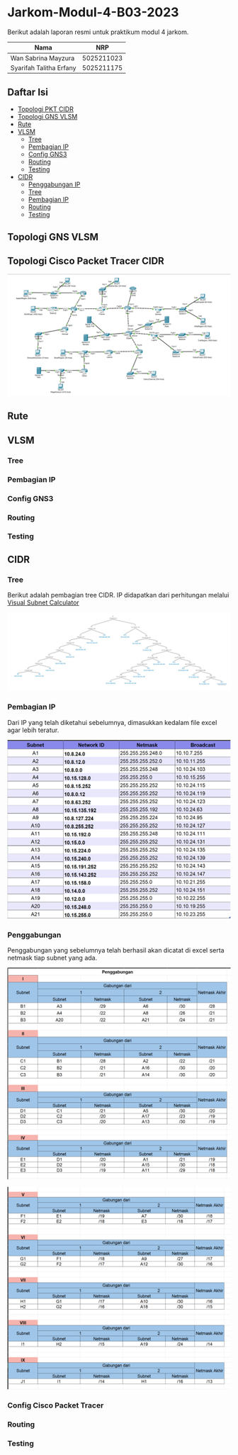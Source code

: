 # Jarkom-Modul-4-B03-2023
Berikut adalah laporan resmi untuk praktikum modul 4 jarkom.

| Nama | NRP |
|---------------------------|------------|
|Wan Sabrina Mayzura | 5025211023 |
|Syarifah Talitha Erfany | 5025211175 |

## Daftar Isi
  - [Topologi PKT CIDR](#topologi-pkt-cidr)
  - [Topologi GNS VLSM](#topologi-gns-vlsm)
  - [Rute](#rute)
- [VLSM](#vlsm)
  - [Tree](#tree)
  - [Pembagian IP](#pembagian-ip)
  - [Config GNS3](#config-gns3)
  - [Routing](#routing)
  - [Testing](#testing)
- [CIDR](#cidr)
  - [Penggabungan IP](#penggabungan-ip)
  - [Tree](#tree-1)
  - [Pembagian IP](#pembagian-ip-1)
  - [Routing](#routing-1)
  - [Testing](#testing-1)

## Topologi GNS VLSM 

## Topologi Cisco Packet Tracer CIDR
![](img/CIDR/topologi.png)

## Rute

## VLSM
### Tree
### Pembagian IP
### Config GNS3
### Routing
### Testing

## CIDR
### Tree
Berikut adalah pembagian tree CIDR. IP didapatkan dari perhitungan melalui [Visual Subnet Calculator](https://www.davidc.net/sites/default/subnets/subnets.html)

![](img/CIDR/tree.jpg)

### Pembagian IP
Dari IP yang telah diketahui sebelumnya, dimasukkan kedalam file excel agar lebih teratur.

![](img/CIDR/ip.png)

### Penggabungan
Penggabungan yang sebelumnya telah berhasil akan dicatat di excel serta netmask tiap subnet yang ada.

![](img/CIDR/gabung.png)

![](img/CIDR/gabung(1).png)

### Config Cisco Packet Tracer

### Routing

### Testing